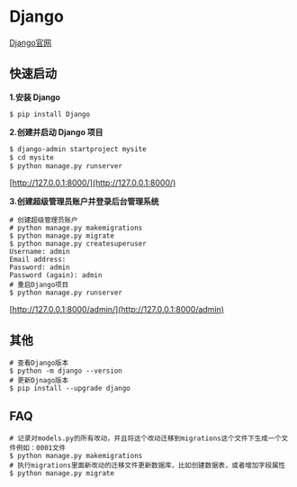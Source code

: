 # Django

[Django官网](https://www.djangoproject.com/)

## 快速启动

**1.安装 Django**

```shell
$ pip install Django
```

**2.创建并启动 Django 项目**

```sh
$ django-admin startproject mysite
$ cd mysite
$ python manage.py runserver
```

[http://127.0.0.1:8000/](http://127.0.0.1:8000/)

**3.创建超级管理员账户并登录后台管理系统**

```shell
# 创建超级管理员账户
# python manage.py makemigrations
$ python manage.py migrate
$ python manage.py createsuperuser
Username: admin
Email address:
Password: admin
Password (again): admin
# 重启Django项目
$ python manage.py runserver
```

[http://127.0.0.1:8000/admin/](http://127.0.0.1:8000/admin)

## 其他

```shell
# 查看Django版本
$ python -m django --version
# 更新Djnago版本
$ pip install --upgrade django
```

## FAQ

```shell
# 记录对models.py的所有改动，并且将这个改动迁移到migrations这个文件下生成一个文件例如：0001文件
$ python manage.py makemigrations
# 执行migrations里面新改动的迁移文件更新数据库，比如创建数据表，或者增加字段属性
$ python manage.py migrate
```
